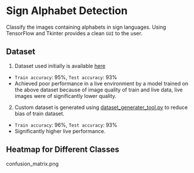 # Sign Alphabet Detection
Classify the images containing alphabets in sign languages. Using TensorFlow and Tkinter provides a clean `GUI` to the user.

## Dataset
1. Dataset used initially is available [here](https://www.kaggle.com/datasets/grassknoted/asl-alphabet)
* `Train accuracy`: 95%, `Test accuracy`: 93%
* Achieved poor performance in a live environment by a model trained on the above dataset because of image quality of train and live data, live images were of significantly lower quality.
2. Custom dataset is generated using [dataset_generater_tool.py](dataset_generater_tool.py) to reduce bias of train dataset.
* `Train accuracy`: 96%, `Test accuracy`: 93%
* Significantly higher live performance.

## Heatmap for Different Classes
confusion_matrix.png
